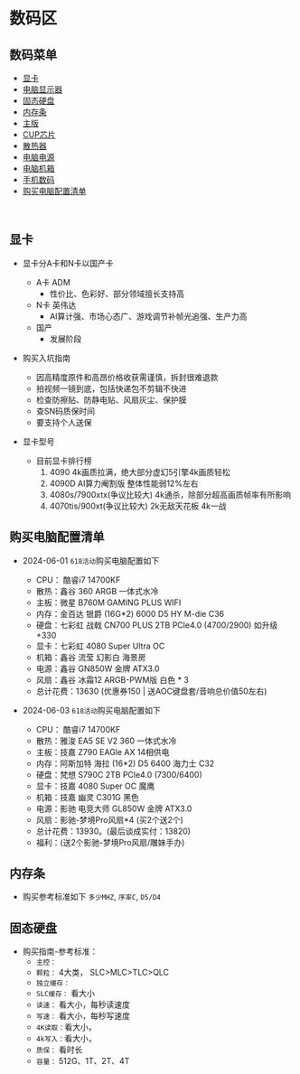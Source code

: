 # 数码区

## 数码菜单
* [显卡](#显卡)
* [电脑显示器](#电脑显示器)
* [固态硬盘](#固态硬盘)
* [内存条](#内存条)
* [主版](#主版)
* [CUP芯片](#CUP芯片)
* [散热器](#散热器)
* [电脑电源](#电脑电源)
* [电脑机箱](#电脑机箱)
* [手机数码](#手机数码)
* [购买电脑配置清单](#购买电脑配置清单)

<br/>

## 显卡
* 显卡分A卡和N卡以国产卡
    * A卡 ADM
        * 性价比、色彩好、部分领域擅长支持高
    * N卡 英伟达
        * AI算计强、市场心态广、游戏调节补帧光追强、生产力高
    * 国产
        * 发展阶段
* 购买入坑指南
    * 因高精度原件和高昂价格收获需谨慎，拆封很难退款
    * 拍视频一镜到底，包括快递包不剪辑不快进
    * 检查防擦贴、防静电贴、风扇灰尘、保护膜
    * 查SN码质保时间
    * 要支持个人送保

* 显卡型号
    * 目前显卡排行榜
        1. 4090 4k画质拉满，绝大部分虚幻5引擎4k画质轻松
        2. 4090D AI算力阉割版 整体性能弱12%左右
        3. 4080s/7900xtx(争议比较大) 4k通杀，除部分超高画质帧率有所影响
        4. 4070tis/900xt(争议比较大) 2k无敌天花板 4k一战

## 购买电脑配置清单
* 2024-06-01 `618活动`购买电脑配置如下
    * CPU： 酷睿i7 14700KF
    * 散热：鑫谷 360 ARGB 一体式水冷
    * 主板：微星 B760M GAMING PLUS WIFI
    * 内存：金百达 银爵 (16G*2) 6000 D5 HY M-die C36
    * 硬盘：七彩虹 战戟 CN700 PLUS 2TB PCle4.0 (4700/2900) 如升级+330
    * 显卡：七彩虹 4080 Super Ultra OC
    * 机箱：鑫谷 流莹 幻影白 海景房
    * 电源：鑫谷 GN850W 金牌 ATX3.0
    * 风扇：鑫谷 冰霜12 ARGB-PWM版 白色 * 3
    * 总计花费：13630 (优惠券150 | 送AOC键盘套/音响总价值50左右)

* 2024-06-03 `618活动`购买电脑配置如下
    * CPU： 酷睿i7 14700KF
    * 散热：雅浚 EA5 SE V2 360 一体式水冷
    * 主板：技嘉 Z790 EAGle AX 14相供电
    * 内存：阿斯加特 海拉 (16*2) D5 6400 海力士 C32
    * 硬盘：梵想 S790C 2TB PCle4.0 (7300/6400)
    * 显卡：技嘉 4080 Super OC 魔鹰
    * 机箱：技嘉 幽灵 C301G 黑色
    * 电源：影驰 电竞大师 GL850W 金牌 ATX3.0
    * 风扇：影驰-梦境Pro风扇*4 (买2个送2个)
    * 总计花费：13930。(最后谈成实付：13820)
    * 福利：(送2个影驰-梦境Pro风扇/雕妹手办)



## 内存条
* 购买参考标准如下 `多少MHZ`, `序率C`, `D5/D4`

## 固态硬盘
* 购买指南-参考标准：
    * `主控：`
    * `颗粒：` 4大类， SLC>MLC>TLC>QLC
    * `独立缓存：` 
    * `SLC缓存：` 看大小
    * `读速：`  看大小，每秒读速度
    * `写速：` 看大小，每秒写速度
    * `4K读取：`看大小，
    * `4k写入：`看大小，
    * `质保：` 看时长
    * `容量：` 512G、1T、2T、4T